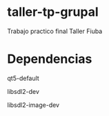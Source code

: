 # taller-tp-grupal
Trabajo practico final Taller Fiuba

# Dependencias
qt5-default


libsdl2-dev


libsdl2-image-dev